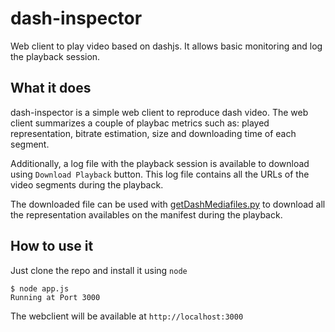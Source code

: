 # dash-inspector

Web client to play video based on dashjs. It allows basic monitoring and log the playback session.

## What it does

dash-inspector is a simple web client to reproduce dash video. The web client summarizes a couple of playbac metrics such as: played representation, bitrate estimation, size and downloading time of each segment.

Additionally, a  log file with the playback session is available to download using `Download Playback` button. This log file contains all the URLs of the video segments during the playback.

The downloaded file can be used with [getDashMediafiles.py](https://github.com/gdavila/vmafUtils) to download all the representation availables on the manifest during the playback.

## How to use it

Just clone the repo and install it using  `node`

```console
$ node app.js
Running at Port 3000
```

The webclient will be available at `http://localhost:3000`
